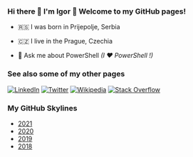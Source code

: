 ### Hi there 👋 I'm Igor 👋 Welcome to my GitHub pages!

- :serbia: I was born in Prijepolje, Serbia 
- :czech_republic: I live in the Prague, Czechia 

- 💬 Ask me about PowerShell _(I :heart: PowerShell !)_

### See also some of my other pages

[![LinkedIn](https://img.shields.io/badge/-LinkedIn-gray?style=plastic&logo=linkedin)](https://www.linkedin.com/in/iricigor/)
[![Twitter](https://img.shields.io/badge/-Twitter-gray?style=plastic&logo=twitter)](https://twitter.com/iricigor)
[![Wikipedia](https://img.shields.io/badge/-Wikipedia-gray?style=plastic&logo=wikipedia)](https://en.wikipedia.org/wiki/User:Iricigor)
[![Stack Overflow](https://img.shields.io/badge/-StackOverflow-gray?style=plastic&logo=stack-overflow)](https://stackoverflow.com/users/3425553/igor)

<!--
![visitors](https://visitor-badge.glitch.me/badge?page_id=iricigor.visitor-badge)
-->

### My GitHub Skylines
- [2021](https://skyline.github.com/iricigor/2021)
- [2020](https://skyline.github.com/iricigor/2020)
- [2019](https://skyline.github.com/iricigor/2019)
- [2018](https://skyline.github.com/iricigor/2018)


<!--
**iricigor/iricigor** is a ✨ _special_ ✨ repository because its `README.md` (this file) appears on your GitHub profile.

Here are some ideas to get you started:

- 🔭 I’m currently working on ...
- 🌱 I’m currently learning ...
- 👯 I’m looking to collaborate on ...
- 🤔 I’m looking for help with ...
- 💬 Ask me about ...
- 📫 How to reach me: ...
- 😄 Pronouns: ...
- ⚡ Fun fact: ...
-->
